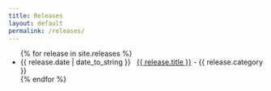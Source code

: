 ```yaml
---
title: Releases
layout: default
permalink: /releases/
---
```


<ul>
{% for release in site.releases %}
  <li><span>{{ release.date | date_to_string }}</span> &nbsp; <a href="{{ release.url }}">{{ release.title }}</a> - {{ release.category }}</li>
{% endfor %}
</ul>
